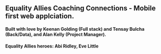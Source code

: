 ## Equality Allies Coaching Connections - Mobile first web applciation.

#### Built with love by Keenan Golding (Full stack) and Tensay Bulcha (Back/Data), and Alan Kelly (Project Manager). 
#### Equality Allies heroes: Abi Ridley, Eve Little
